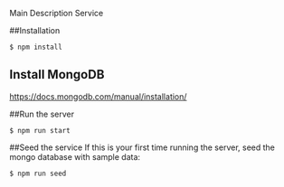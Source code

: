 Main Description Service

##Installation

```
$ npm install
```

## Install MongoDB
https://docs.mongodb.com/manual/installation/

##Run the server
```
$ npm run start
```

##Seed the service
If this is your first time running the server, seed the mongo database with sample data:

```
$ npm run seed
```
